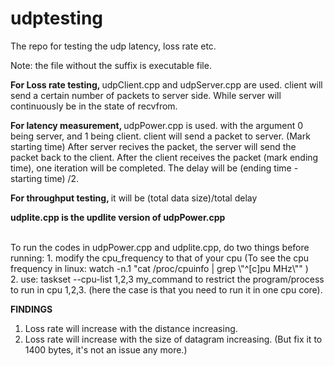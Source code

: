 # udptesting
The repo for testing the udp latency, loss rate etc.

Note: the file without the suffix is executable file.

<strong> For Loss rate testing, </strong>
udpClient.cpp and udpServer.cpp are used.
client will send a certain number of packets to server side. While server will continuously be in the state of recvfrom.

<strong> For latency measurement, </strong>
udpPower.cpp is used. with the argument 0 being server, and 1 being client.
client will send a packet to server. (Mark starting time) After server recives the packet, the server will send the packet back to the client. 
After the client receives the packet (mark ending time), one iteration will be completed. The delay will be (ending time - starting time) /2.

<strong> For throughput testing, </strong>
it will be (total data size)/total delay

<strong> udplite.cpp is the updlite version of udpPower.cpp</strong>

<br>
To run the codes in udpPower.cpp and udplite.cpp, do two things before running:
1. modify the cpu_frequency to that of your cpu (To see the cpu frequency in linux: watch -n.1 "cat /proc/cpuinfo | grep \"^[c]pu MHz\"" )
<br>
2. use: taskset --cpu-list 1,2,3 my_command  to restrict the program/process to run in cpu 1,2,3. (here the case is that you need to run it in one cpu core).


<strong> FINDINGS </strong>
1. Loss rate will increase with the distance increasing.
2. Loss rate will increase with the size of datagram increasing. (But fix it to 1400 bytes, it's not an issue any more.)


